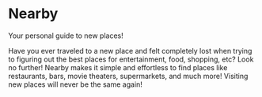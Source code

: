 # Nearby
Your personal guide to new places!

Have you ever traveled to a new place and felt completely lost when trying to figuring out the best places for entertainment, food, shopping, etc? Look no further! Nearby makes it simple and effortless to find places like restaurants, bars, movie theaters, supermarkets, and much more! Visiting new places will never be the same again!
